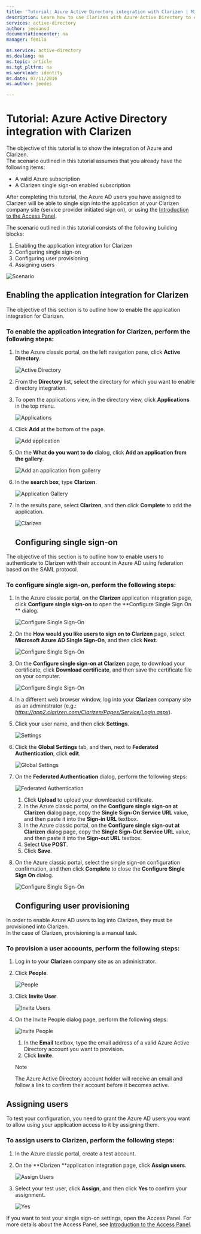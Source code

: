 ```yaml
---
title: 'Tutorial: Azure Active Directory integration with Clarizen | Microsoft Azure'
description: Learn how to use Clarizen with Azure Active Directory to enable single sign-on, automated provisioning, and more!
services: active-directory
author: jeevansd
documentationcenter: na
manager: femila

ms.service: active-directory
ms.devlang: na
ms.topic: article
ms.tgt_pltfrm: na
ms.workload: identity
ms.date: 07/11/2016
ms.author: jeedes

---
```

# Tutorial: Azure Active Directory integration with Clarizen
The objective of this tutorial is to show the integration of Azure and Clarizen.  
The scenario outlined in this tutorial assumes that you already have the following items:

* A valid Azure subscription
* A Clarizen single sign-on enabled subscription

After completing this tutorial, the Azure AD users you have assigned to Clarizen will be able to single sign into the application at your Clarizen company site (service provider initiated sign on), or using the [Introduction to the Access Panel](active-directory-saas-access-panel-introduction.md).

The scenario outlined in this tutorial consists of the following building blocks:

1. Enabling the application integration for Clarizen
2. Configuring single sign-on
3. Configuring user provisioning
4. Assigning users

![Scenario](./media/active-directory-saas-clarizen-tutorial/IC784679.png "Scenario")

## Enabling the application integration for Clarizen
The objective of this section is to outline how to enable the application integration for Clarizen.

### To enable the application integration for Clarizen, perform the following steps:
1. In the Azure classic portal, on the left navigation pane, click **Active Directory**.
   
   ![Active Directory](./media/active-directory-saas-clarizen-tutorial/IC700993.png "Active Directory")
2. From the **Directory** list, select the directory for which you want to enable directory integration.
3. To open the applications view, in the directory view, click **Applications** in the top menu.
   
   ![Applications](./media/active-directory-saas-clarizen-tutorial/IC700994.png "Applications")
4. Click **Add** at the bottom of the page.
   
   ![Add application](./media/active-directory-saas-clarizen-tutorial/IC749321.png "Add application")
5. On the **What do you want to do** dialog, click **Add an application from the gallery**.
   
   ![Add an application from gallerry](./media/active-directory-saas-clarizen-tutorial/IC749322.png "Add an application from gallerry")
6. In the **search box**, type **Clarizen**.
   
   ![Application Gallery](./media/active-directory-saas-clarizen-tutorial/IC784680.png "Application Gallery")
7. In the results pane, select **Clarizen**, and then click **Complete** to add the application.
   
   ![Clarizen](./media/active-directory-saas-clarizen-tutorial/IC784681.png "Clarizen")
   
   ## Configuring single sign-on

The objective of this section is to outline how to enable users to authenticate to Clarizen with their account in Azure AD using federation based on the SAML protocol.

### To configure single sign-on, perform the following steps:
1. In the Azure classic portal, on the **Clarizen** application integration page, click **Configure single sign-on** to open the **Configure Single Sign On ** dialog.
   
   ![Configure Single Sign-On](./media/active-directory-saas-clarizen-tutorial/IC784682.png "Configure Single Sign-On")
2. On the **How would you like users to sign on to Clarizen** page, select **Microsoft Azure AD Single Sign-On**, and then click **Next**.
   
   ![Configure Single Sign-On](./media/active-directory-saas-clarizen-tutorial/IC784683.png "Configure Single Sign-On")
3. On the **Configure single sign-on at Clarizen** page, to download your certificate, click **Download certificate**, and then save the certificate file on your computer.
   
   ![Configure Single Sign-On](./media/active-directory-saas-clarizen-tutorial/IC784684.png "Configure Single Sign-On")
4. In a different web browser window, log into your **Clarizen** company site as an administrator (e.g.: *https://app2.clarizen.com/Clarizen/Pages/Service/Login.aspx*).
5. Click your user name, and then click **Settings**.
   
   ![Settings](./media/active-directory-saas-clarizen-tutorial/IC784685.png "Settings")
6. Click the **Global Settings** tab, and then, next to **Federated Authentication**, click **edit**.
   
   ![Global Settings](./media/active-directory-saas-clarizen-tutorial/IC786906.png "Global Settings")
7. On the **Federated Authentication** dialog, perform the following steps:
   
   ![Federated Authentication](./media/active-directory-saas-clarizen-tutorial/IC785892.png "Federated Authentication")
   
   1. Click **Upload** to upload your downloaded certificate.
   2. In the Azure classic portal, on the **Configure single sign-on at Clarizen** dialog page, copy the **Single Sign-On Service URL** value, and then paste it into the **Sign-in URL** textbox.
   3. In the Azure classic portal, on the **Configure single sign-out at Clarizen** dialog page, copy the **Single Sign-Out Service URL** value, and then paste it into the **Sign-out URL** textbox.
   4. Select **Use POST**.
   5. Click **Save**.
8. On the Azure classic portal, select the single sign-on configuration confirmation, and then click **Complete** to close the **Configure Single Sign On** dialog.
   
   ![Configure Single Sign-On](./media/active-directory-saas-clarizen-tutorial/IC784688.png "Configure Single Sign-On")
   
   ## Configuring user provisioning

In order to enable Azure AD users to log into Clarizen, they must be provisioned into Clarizen.  
In the case of Clarizen, provisioning is a manual task.

### To provision a user accounts, perform the following steps:
1. Log in to your **Clarizen** company site as an administrator.
2. Click **People**.
   
   ![People](./media/active-directory-saas-clarizen-tutorial/IC784689.png "People")
3. Click **Invite User**.
   
   ![Invite Users](./media/active-directory-saas-clarizen-tutorial/IC784690.png "Invite Users")
4. On the Invite People dialog page, perform the following steps:
   
   ![Invite People](./media/active-directory-saas-clarizen-tutorial/IC784691.png "Invite People")
   
   1. In the **Email** textbox, type the email address of a valid Azure Active Directory account you want to provision.
   2. Click **Invite**.
   
   > [!NOTE]
   > The Azure Active Directory account holder will receive an email and follow a link to confirm their account before it becomes active.
   > 
   > 

## Assigning users
To test your configuration, you need to grant the Azure AD users you want to allow using your application access to it by assigning them.

### To assign users to Clarizen, perform the following steps:
1. In the Azure classic portal, create a test account.
2. On the **Clarizen **application integration page, click **Assign users**.
   
   ![Assign Users](./media/active-directory-saas-clarizen-tutorial/IC784692.png "Assign Users")
3. Select your test user, click **Assign**, and then click **Yes** to confirm your assignment.
   
   ![Yes](./media/active-directory-saas-clarizen-tutorial/IC767830.png "Yes")

If you want to test your single sign-on settings, open the Access Panel. For more details about the Access Panel, see [Introduction to the Access Panel](active-directory-saas-access-panel-introduction.md).

